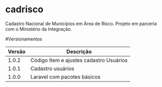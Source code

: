 # cadrisco
Cadastro Nacional de Municípios em Área de Risco. Projeto em parceria com o Ministério da Integração.

#Versionamentos

| Versão  | Descrição |
| --- | --- |
| 1.0.2  | Código Item e ajustes cadastro Usuários  |
| 1.0.1  | Cadastro usuários  |
| 1.0.0  | Laravel com pacotes básicos  |